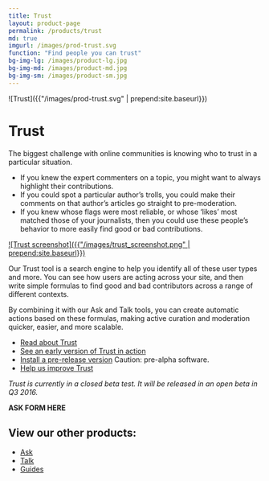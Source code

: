 ```yaml
---
title: Trust
layout: product-page
permalink: /products/trust
md: true
imgurl: /images/prod-trust.svg
function: "Find people you can trust"
bg-img-lg: /images/product-lg.jpg
bg-img-md: /images/product-md.jpg
bg-img-sm: /images/product-sm.jpg
---
```


![Trust]({{"/images/prod-trust.svg" | prepend:site.baseurl}})

# Trust

The biggest challenge with online communities is knowing who to trust in a particular situation.

* If you knew the expert commenters on a topic, you might want to always highlight their contributions. 
* If you could spot a particular author’s trolls, you could make their comments on that author’s articles go straight to pre-moderation. 
* If you knew whose flags were most reliable, or whose ‘likes’ most matched those of your journalists, then you could use these people’s behavior to more easily find good or bad contributions.

[![Trust screenshot]({{"/images/trust_screenshot.png" | prepend:site.baseurl}})](/images/trust_screenshot.png "[IMAGE] A screenshot of our Trust product, showing a column of Filters and a list of users")

Our Trust tool is a search engine to help you identify all of these user types and more. You can see how users are acting across your site, and then write simple formulas to find good and bad contributors across a range of different contexts. 

By combining it with our Ask and Talk tools, you can create automatic actions based on these formulas, making active curation and moderation quicker, easier, and more scalable.

* [Read about Trust](https://www.washingtonpost.com/pr/wp/2016/03/14/trust-the-first-app-from-the-coral-project-launches/)
* [See an early version of Trust in action](https://youtu.be/pP7Rr12j4QY?t=21m30s)
* [Install a pre-release version](http://coralprojectdocs.herokuapp.com/#trust) Caution: pre-alpha software.
* [Help us improve Trust](contribute.html)


*Trust is currently in a closed beta test. It will be released in an open beta in Q3 2016.* 



**ASK FORM HERE**


## View our other products:
* [Ask](/products/ask.html)
* [Talk](/products/talk.html)
* [Guides](/products/guides.html)
